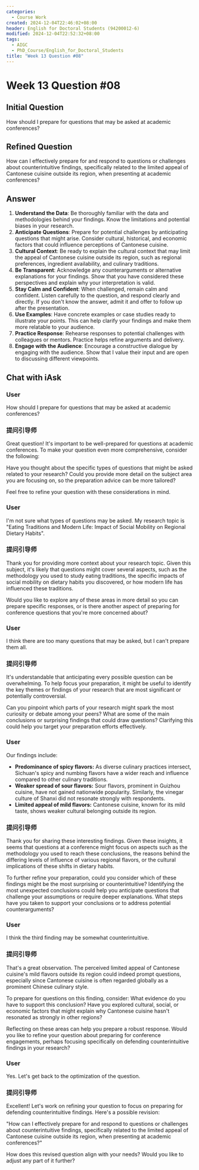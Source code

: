 ```yaml
---
categories:
  - Course Work
created: 2024-12-04T22:46:02+08:00
header: English for Doctoral Students (94200012-6)
modified: 2024-12-04T22:52:32+08:00
tags:
  - AIGC
  - PhD_Course/English_for_Doctoral_Students
title: "Week 13 Question #08"
---
```


# Week 13 Question \#08

## Initial Question

How should I prepare for questions that may be asked at academic conferences?

## Refined Question

How can I effectively prepare for and respond to questions or challenges about counterintuitive findings, specifically related to the limited appeal of Cantonese cuisine outside its region, when presenting at academic conferences?

## Answer

1. **Understand the Data**: Be thoroughly familiar with the data and methodologies behind your findings. Know the limitations and potential biases in your research.
2. **Anticipate Questions**: Prepare for potential challenges by anticipating questions that might arise. Consider cultural, historical, and economic factors that could influence perceptions of Cantonese cuisine.
3. **Cultural Context**: Be ready to explain the cultural context that may limit the appeal of Cantonese cuisine outside its region, such as regional preferences, ingredient availability, and culinary traditions.
4. **Be Transparent**: Acknowledge any counterarguments or alternative explanations for your findings. Show that you have considered these perspectives and explain why your interpretation is valid.
5. **Stay Calm and Confident**: When challenged, remain calm and confident. Listen carefully to the question, and respond clearly and directly. If you don't know the answer, admit it and offer to follow up after the presentation.
6. **Use Examples**: Have concrete examples or case studies ready to illustrate your points. This can help clarify your findings and make them more relatable to your audience.
7. **Practice Response**: Rehearse responses to potential challenges with colleagues or mentors. Practice helps refine arguments and delivery.
8. **Engage with the Audience**: Encourage a constructive dialogue by engaging with the audience. Show that I value their input and are open to discussing different viewpoints.

## Chat with iAsk

### User

How should I prepare for questions that may be asked at academic conferences?

### 提问引导师

Great question! It's important to be well-prepared for questions at academic conferences. To make your question even more comprehensive, consider the following:

Have you thought about the specific types of questions that might be asked related to your research? Could you provide more detail on the subject area you are focusing on, so the preparation advice can be more tailored?

Feel free to refine your question with these considerations in mind.

### User

I'm not sure what types of questions may be asked. My research topic is "Eating Traditions and Modern Life: Impact of Social Mobility on Regional Dietary Habits".

### 提问引导师

Thank you for providing more context about your research topic. Given this subject, it's likely that questions might cover several aspects, such as the methodology you used to study eating traditions, the specific impacts of social mobility on dietary habits you discovered, or how modern life has influenced these traditions.

Would you like to explore any of these areas in more detail so you can prepare specific responses, or is there another aspect of preparing for conference questions that you're more concerned about?

### User

I think there are too many questions that may be asked, but I can't prepare them all.

### 提问引导师

It's understandable that anticipating every possible question can be overwhelming. To help focus your preparation, it might be useful to identify the key themes or findings of your research that are most significant or potentially controversial.

Can you pinpoint which parts of your research might spark the most curiosity or debate among your peers? What are some of the main conclusions or surprising findings that could draw questions? Clarifying this could help you target your preparation efforts effectively.

### User

Our findings include:

- **Predominance of spicy flavors:** As diverse culinary practices intersect, Sichuan's spicy and numbing flavors have a wider reach and influence compared to other culinary traditions.
- **Weaker spread of sour flavors:** Sour flavors, prominent in Guizhou cuisine, have not gained nationwide popularity. Similarly, the vinegar culture of Shanxi did not resonate strongly with respondents.
- **Limited appeal of mild flavors:** Cantonese cuisine, known for its mild taste, shows weaker cultural belonging outside its region.

### 提问引导师

Thank you for sharing these interesting findings. Given these insights, it seems that questions at a conference might focus on aspects such as the methodology you used to reach these conclusions, the reasons behind the differing levels of influence of various regional flavors, or the cultural implications of these shifts in dietary habits.

To further refine your preparation, could you consider which of these findings might be the most surprising or counterintuitive? Identifying the most unexpected conclusions could help you anticipate questions that challenge your assumptions or require deeper explanations. What steps have you taken to support your conclusions or to address potential counterarguments?

### User

I think the third finding may be somewhat counterintuitive.

### 提问引导师

That's a great observation. The perceived limited appeal of Cantonese cuisine's mild flavors outside its region could indeed prompt questions, especially since Cantonese cuisine is often regarded globally as a prominent Chinese culinary style.

To prepare for questions on this finding, consider: What evidence do you have to support this conclusion? Have you explored cultural, social, or economic factors that might explain why Cantonese cuisine hasn't resonated as strongly in other regions?

Reflecting on these areas can help you prepare a robust response. Would you like to refine your question about preparing for conference engagements, perhaps focusing specifically on defending counterintuitive findings in your research?

### User

Yes. Let's get back to the optimization of the question.

### 提问引导师

Excellent! Let's work on refining your question to focus on preparing for defending counterintuitive findings. Here's a possible revision:

"How can I effectively prepare for and respond to questions or challenges about counterintuitive findings, specifically related to the limited appeal of Cantonese cuisine outside its region, when presenting at academic conferences?"

How does this revised question align with your needs? Would you like to adjust any part of it further?
